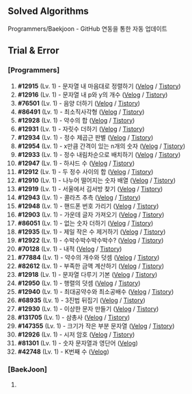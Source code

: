 ## Solved Algorithms

Programmers/Baekjoon - GitHub 연동을 통한 자동 업데이트

## Trial & Error

### \[Programmers\]

1. **#12915** (Lv. 1) - 문자열 내 마음대로 정렬하기 ([Velog](https://velog.io/@gnoon/20231229-Today-I-Learned) / [Tistory](https://g-noon.tistory.com/entry/20231229-Today-I-Learned))
2. **#12916** (Lv. 1) - 문자열 내 p와 y의 개수 ([Velog](https://velog.io/@gnoon/Programmers-12916) / [Tistory](https://g-noon.tistory.com/entry/Programmers-12916))
3. **#76501** (Lv. 1) - 음양 더하기 ([Velog](https://velog.io/@gnoon/Programmers-76501) / [Tistory](https://g-noon.tistory.com/entry/Programmers-76501))
4. **#86491** (Lv. 1) - 최소직사각형 ([Velog](https://velog.io/@gnoon/Programmers-86491) / [Tistory](https://g-noon.tistory.com/entry/Programmers-86491))
5. **#12928** (Lv. 1) - 약수의 합 ([Velog](https://velog.io/@gnoon/Programmers-12928) / [Tistory](https://g-noon.tistory.com/entry/Programmers-12928))
6. **#12931** (Lv. 1) - 자릿수 더하기 ([Velog](https://velog.io/@gnoon/Programmers-12931) / [Tistory](https://g-noon.tistory.com/entry/Programmers-12931))
7. **#12934** (Lv. 1) - 정수 제곱근 판별 ([Velog](https://velog.io/@gnoon/Programmers-12934) / [Tistory](https://g-noon.tistory.com/entry/Programmers-12934))
8. **#12954** (Lv. 1) - x만큼 간격이 있는 n개의 숫자 ([Velog](https://velog.io/@gnoon/Programmers-12954) / [Tistory](https://g-noon.tistory.com/entry/Programmers-12954))
9. **#12933** (Lv. 1) - 정수 내림차순으로 배치하기 ([Velog](https://velog.io/@gnoon/Programmers-12933) / [Tistory](https://g-noon.tistory.com/entry/Programmers-12933))
10. **#12947** (Lv. 1) - 하샤드 수 ([Velog](https://velog.io/@gnoon/Programmers-12947) / [Tistory](https://g-noon.tistory.com/entry/Programmers-12947))
11. **#12912** (Lv. 1) - 두 정수 사이의 합 ([Velog](https://velog.io/@gnoon/Programmers-12912) / [Tistory](https://g-noon.tistory.com/entry/Programmers-12912))
12. **#12910** (Lv. 1) - 나누어 떨어지는 숫자 배열 ([Velog](https://velog.io/@gnoon/Programmers-12910) / [Tistory](https://g-noon.tistory.com/entry/Programmers-12910))
13. **#12919** (Lv. 1) - 서울에서 김서방 찾기 ([Velog](https://velog.io/@gnoon/Programmers-12919) / [Tistory](https://g-noon.tistory.com/entry/Programmers-12919))
14. **#12943** (Lv. 1) - 콜라츠 추측 ([Velog](https://velog.io/@gnoon/Programmers-12943) / [Tistory](https://g-noon.tistory.com/entry/Programmers-12943))
15. **#12948** (Lv. 1) - 핸드폰 번호 가리기 ([Velog](https://velog.io/@gnoon/Programmers-12948) / [Tistory](https://g-noon.tistory.com/entry/Programmers-12948))
16. **#12903** (Lv. 1) - 가운데 글자 가져오기 ([Velog](https://velog.io/@gnoon/Programmers-12903) / [Tistory](https://g-noon.tistory.com/entry/Programmers-12903))
17. **#86051** (Lv. 1) - 없는 숫자 더하기 ([Velog](https://velog.io/@gnoon/Programmers-86051) / [Tistory](https://g-noon.tistory.com/entry/Programmers-86051))
18. **#12935** (Lv. 1) - 제일 작은 수 제거하기 ([Velog](https://velog.io/@gnoon/Programmers-12935) / [Tistory](https://g-noon.tistory.com/entry/Programmers-12935))
19. **#12922** (Lv. 1) - 수박수박수박수박수? ([Velog](https://velog.io/@gnoon/Programmers-12922) / [Tistory](https://g-noon.tistory.com/entry/Programmers-12922))
20. **#70128** (Lv. 1) - 내적 ([Velog](https://velog.io/@gnoon/Programmers-70128) / [Tistory](https://g-noon.tistory.com/entry/Programmers-70128))
21. **#77884** (Lv. 1) - 약수의 개수와 덧셈 ([Velog](https://velog.io/@gnoon/Programmers-77884) / [Tistory](https://g-noon.tistory.com/entry/Programmers-77884))
22. **#82612** (Lv. 1) - 부족한 금액 계산하기 ([Velog](https://velog.io/@gnoon/Programmers-82612) / [Tistory](https://g-noon.tistory.com/entry/Programmers-82612))
23. **#12918** (Lv. 1) - 문자열 다루기 기본 ([Velog](https://velog.io/@gnoon/Programmers-12918) / [Tistory](https://g-noon.tistory.com/entry/Programmers-12918))
24. **#12950** (Lv. 1) - 행렬의 덧셈 ([Velog](https://velog.io/@gnoon/Programmers-12950) / [Tistory](https://g-noon.tistory.com/entry/Programmers-12950))
25. **#12940** (Lv. 1) - 최대공약수와 최소공배수 ([Velog](https://velog.io/@gnoon/Programmers-12940) / [Tistory](https://g-noon.tistory.com/entry/Programmers-12940))
26. **#68935** (Lv. 1) - 3진법 뒤집기 ([Velog](https://velog.io/@gnoon/Programmers-68935) / [Tistory](https://g-noon.tistory.com/entry/Programmers-68935))
27. **#12930** (Lv. 1) - 이상한 문자 만들기 ([Velog](https://velog.io/@gnoon/Programmers-12930) / [Tistory](https://g-noon.tistory.com/entry/Programmers-12930))
28. **#131705** (Lv. 1) - 삼총사 ([Velog](https://velog.io/@gnoon/Programmers-131705) / [Tistory](https://g-noon.tistory.com/entry/Programmers-131705))
29. **#147355** (Lv. 1) - 크기가 작은 부분 문자열 ([Velog](https://velog.io/@gnoon/Programmers-147355) / [Tistory](https://g-noon.tistory.com/entry/Programmers-147355))
30. **#12926** (Lv. 1) - 시저 암호 ([Velog](https://velog.io/@gnoon/Programmers-12926) / [Tistory](https://g-noon.tistory.com/entry/Programmers-12926))
31. **#81301** (Lv. 1) - 숫자 문자열과 영단어 ([Velog](https://velog.io/@gnoon/Programmers-81301))
32. **#42748** (Lv. 1) - K번째 수 ([Velog](https://velog.io/@gnoon/Programmers-42748))

### \[BaekJoon\]

1.
